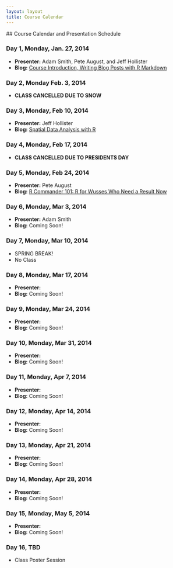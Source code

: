 ```yaml
---
layout: layout
title: Course Calendar
---
```


<section class="content">
## Course Calendar and Presentation Schedule

### Day 1, Monday, Jan. 27, 2014
 - **Presenter:** Adam Smith, Pete August, and Jeff Hollister
 - **Blog:** [Course Introduction, Writing Blog Posts with R Markdown](http://scicomp2014.edc.uri.edu/posts/2014-01-27-Hollister.html)

### Day 2, Monday Feb. 3, 2014
 - **CLASS CANCELLED DUE TO SNOW**

### Day 3, Monday, Feb 10, 2014
 - **Presenter:** Jeff Hollister
 - **Blog:** [Spatial Data Analysis with R](http://scicomp2014.edc.uri.edu/posts/2014-02-04-Hollister.html)

### Day 4, Monday, Feb 17, 2014
 - **CLASS CANCELLED DUE TO PRESIDENTS DAY**

### Day 5, Monday, Feb 24, 2014
- **Presenter:** Pete August
 - **Blog:**  [R Commander 101: R for Wusses Who Need a Result Now](http://scicomp2014.edc.uri.edu/posts/2014-02-24-August.html)
  
### Day 6, Monday, Mar 3, 2014
 - **Presenter:** Adam Smith
 - **Blog:** Coming Soon!
 
### Day 7, Monday, Mar 10, 2014
 - SPRING BREAK!
 - No Class
 
### Day 8, Monday, Mar 17, 2014
- **Presenter:**
 - **Blog:** Coming Soon!
 
### Day 9, Monday, Mar 24, 2014
 - **Presenter:**
 - **Blog:** Coming Soon!
 
### Day 10, Monday, Mar 31, 2014
 - **Presenter:**
 - **Blog:** Coming Soon!
 
### Day 11, Monday, Apr 7, 2014
 - **Presenter:**
 - **Blog:** Coming Soon!
 
### Day 12, Monday, Apr 14, 2014
 - **Presenter:**
 - **Blog:** Coming Soon!
 
### Day 13, Monday, Apr 21, 2014
 - **Presenter:**
 - **Blog:** Coming Soon!
 
### Day 14, Monday, Apr 28, 2014
 - **Presenter:**
 - **Blog:** Coming Soon!
 
### Day 15, Monday, May 5, 2014
 - **Presenter:**
 - **Blog:** Coming Soon!
 
### Day 16, TBD
 - Class Poster Session
 </section>
